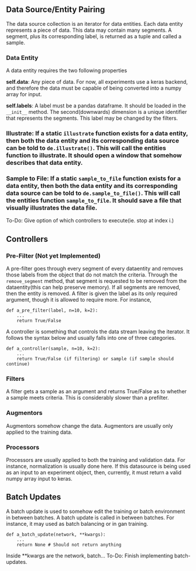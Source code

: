 ## Data Source/Entity Pairing

The data source collection is an iterator for data entities.
Each data entity represents a piece of data.
This data may contain many segments.
A segment, plus its corresponding label, is returned as a tuple and called a sample.

### Data Entity
A data entity requires the two following properties

**self.data**: Any piece of data. For now, all experiments use a keras backend, and therefore the data must be capable of being converted into a numpy array for input.

**self.labels**: A label must be a pandas dataframe. It should be loaded in the `__init__` method. The second(downwards) dimension is a unique identifier that represents the segments. This label may be changed by the filters.

### Illustrate: If a static `illustrate` function exists for a data entity, then both the data entity and its corresponding data source can be told to `de.illustrate()`. This will call the entities function to illustrate. It should open a window that somehow describes that data entity.

### Sample to File: If a static `sample_to_file` function exists for a data entity, then both the data entity and its corresponding data source can be told to `de.sample_to_file()`. This will call the entities function `sample_to_file`. It should save a file that visually illustrates the data file.

To-Do: Give option of which controllers to execute(ie. stop at index i.)


## Controllers


### Pre-Filter (Not yet Implemented)
A pre-filter goes through every segment of every dataentity and removes those labels from the object that do not match the criteria. Through the `remove_segment` method, that segment is requested to be removed from the dataentity(this can help preserve memory). If all segments are removed, then the entity is removed. A filter is given the label as its only required argument, though it is allowed to require more. For instance,
```
def a_pre_filter(label, n=10, k=2):
	...
	return True/False
```

A controller is something that controls the data stream leaving the iterator. It follows the syntax below and usually falls into one of three categories.
```
def a_controller(sample, n=10, k=2):
	...
	return True/False (if filtering) or sample (if sample should continue)
```

### Filters
A filter gets a sample as an argument and returns True/False as to whether a sample meets criteria. This is considerably slower than a prefilter.

### Augmentors
Augmentors somehow change the data. Augmentors are usually only applied to the training data. 

### Processors
Processors are usually applied to both the training and validation data. For instance, normalization is usually done here. If this datasource is being used as an input to an experiment object, then, currently, it must return a valid numpy array input to keras.


## Batch Updates
A batch update is used to somehow edit the training or batch environment in between batches. A batch update is called in between batches. For instance, it may used as batch balancing or in gan training.

```
def a_batch_update(network, **kwargs):
	...
	return None # Should not return anything
```

Inside **kwargs are the network, batch... To-Do: Finish implementing batch-updates.
